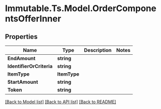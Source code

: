 # Immutable.Ts.Model.OrderComponentsOfferInner

## Properties

Name | Type | Description | Notes
------------ | ------------- | ------------- | -------------
**EndAmount** | **string** |  | 
**IdentifierOrCriteria** | **string** |  | 
**ItemType** | **ItemType** |  | 
**StartAmount** | **string** |  | 
**Token** | **string** |  | 

[[Back to Model list]](../README.md#documentation-for-models) [[Back to API list]](../README.md#documentation-for-api-endpoints) [[Back to README]](../README.md)

